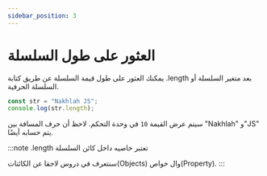 ```yaml
---
sidebar_position: 3
---
```


# العثور على طول السلسلة

يمكنك العثور على طول قيمة السلسلة عن طريق كتابة .length بعد متغير السلسلة أو السلسلة الحرفية.

```js
const str = "Nakhlah JS";
console.log(str.length);
```
سيتم عرض القيمة ```10``` في وحدة التحكم. لاحظ أن حرف المسافة بين "Nakhlah" و"JS" يتم حسابه أيضًا.

:::note
.length تعتبر خاصيه داخل كائن السلسلة

سنتعرف في دروس لاحقا عن  الكائنات(Objects) وال خواص(Property).
:::